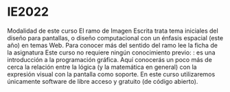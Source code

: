 # IE2022

Modalidad de este curso
El ramo de Imagen Escrita trata tema iniciales del diseño para pantallas, o diseño computacional con un énfasis espacial (este año) en temas Web.
Para conocer más del sentido del ramo lee la ficha de la asignatura
Este curso no requiere ningún conocimiento previo: : es una introducción a la programación gráfica.
Aquí conocerás un poco más de cerca la relación entre la lógica (y la matemática en general) con la expresión visual con la pantalla como soporte.
En este curso utilizaremos únicamente software de libre acceso y gratuito (de código abierto).
